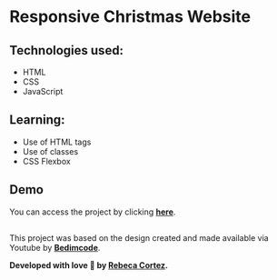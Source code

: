 # Responsive Christmas Website 

## Technologies used:

- HTML
- CSS
- JavaScript

## Learning:

- Use of HTML tags
- Use of classes
- CSS Flexbox

## Demo
You can access the project by clicking **[here](https://rebecacortez.github.io/ChristmasWebsite/)**.

##

This project was based on the design created and made available via Youtube by **[Bedimcode](https://www.youtube.com/channel/UCgkDs77BoEhMIgRUB4MKrtQ)**.

**Developed with love 💛 by [Rebeca Cortez](https://github.com/rebecacortez/).**
